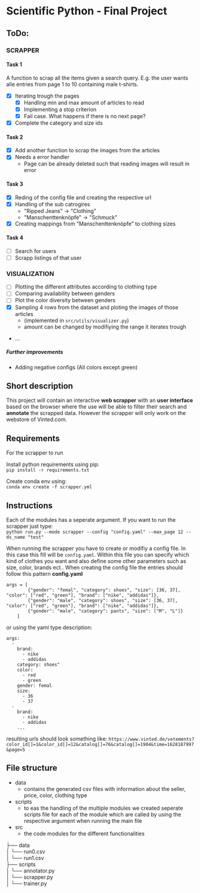 # Scientific Python - Final Project

## ToDo:
### SCRAPPER

#### Task 1
A function to scrap all the items given a search query. E.g. the user wants alle entries from page 1 to 10 containing male t-shirts.

- [X] Iterating trough the pages 
    - [X] Handling min and max amount of articles to read
    - [X] Implementing a stop criterion
    - [X] Fail case. What happens if there is no next page?
- [X] Complete the category and size ids

#### Task 2
- [X] Add another function to scrap the images from the articles
- [X] Needs a error handler
    - Page can be already deleted such that reading images will result in error

#### Task 3
- [X] Reding of the config file and creating the respective url
- [X] Handling of the sub catrogires 
    - "Ripped Jeans" -> "Clothing"
    - "Manschenttenknöpfe" -> "Schmuck"
- [X] Creating mappings from "Manschenttenknöpfe" to clothing sizes

#### Task 4 
- [ ] Search for users
- [ ] Scrapp listings of that user 

### VISUALIZATION
- [ ] Plotting the different attributes according to clothing type
- [ ] Comparing availability between genders 
- [ ] Plot the color diversity between genders
- [X] Sampling 4 rows from the dataset and ploting the images of those articles
    - (implemented in ```src/utils/visualizer.py```)
    - amount can be changed by modifiying the range it iterates trough
- ...

##### Further improvements
- Adding negative configs (All colors except green)


## Short description
This project will contain an interactive **web scrapper** with an **user interface** based on the browser where the use will be able to filter their search and **annotate** the scrapped data. However the scrapper will only work on the webstore of Vinted.com.

## Requirements
For the scrapper to run 

Install python requirements using pip:  
```pip install -r requirements.txt```  

Create conda env using:  
```conda env create -f scrapper.yml ```

## Instructions
Each of the modules has a seperate argument. If you want to run the scrapper just type:  
```python run.py --mode scrapper --config "config.yaml" --max_page 12 --ds_name "test"```

When running the scrapper you have to create or modifiy a config file. In this case this fill will be ```config.yaml```. Within this file you can specify which kind of clothes you want and also define some other parameters such as size, color, brands ect.. When creating the config file the entries should follow this pattern
**config.yaml**
```
args = [
        {"gender": "femal", "category": shoes", "size": [36, 37], "color": ["red", "green"], "brand": ["nike", "addidas"]},
        {"gender": "male", "category": shoes", "size": [36, 37], "color": ["red", "green"], "brand": ["nike", "addidas"]},
        {"gender": "male", "category": pants", "size": ["M", "L"]}
    ]
```

or using the yaml type description:
```
args: 
  - 
    brand: 
      - nike
      - addidas
    category: shoes"
    color: 
      - red
      - green
    gender: femal
    size: 
      - 36
      - 37
  - 
    brand: 
      - nike
      - addidas
    ...
```

resulting urls should look something like:
``` https://www.vinted.de/vetements?color_id[]=1&color_id[]=12&catalog[]=76&catalog[]=1904&time=1628187997&page=5 ```

## File structure
- data
    - contains the generated csv files with information about the seller, price, color, clothing type
- scripts
    - to eas the handling of the multiple modules we created seperate scripts file for each of the module which are called by using the respective argument when running the main file
- src
    - the code modules for the different functionalities

├── data     
│   └── run0.csv  
│   └── run1.csv  
├── scripts  
│   └── annotator.py  
│   └── scrapper.py  
│   └── trainer.py  

